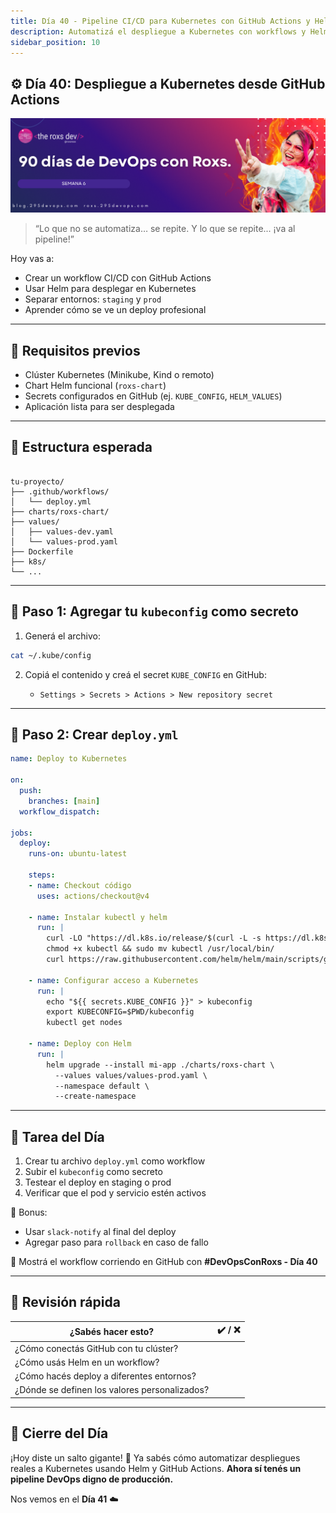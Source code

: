 ```yaml
---
title: Día 40 - Pipeline CI/CD para Kubernetes con GitHub Actions y Helm
description: Automatizá el despliegue a Kubernetes con workflows y Helm
sidebar_position: 10
---
```


## ⚙️ Día 40: Despliegue a Kubernetes desde GitHub Actions

![](../../static/images/banner/6.png)

> “Lo que no se automatiza… se repite. Y lo que se repite... ¡va al pipeline!”

Hoy vas a:

- Crear un workflow CI/CD con GitHub Actions
- Usar Helm para desplegar en Kubernetes
- Separar entornos: `staging` y `prod`
- Aprender cómo se ve un deploy profesional

---

## 🧱 Requisitos previos

- Clúster Kubernetes (Minikube, Kind o remoto)
- Chart Helm funcional (`roxs-chart`)
- Secrets configurados en GitHub (ej. `KUBE_CONFIG`, `HELM_VALUES`)
- Aplicación lista para ser desplegada

---

## 📂 Estructura esperada

```

tu-proyecto/
├── .github/workflows/
│   └── deploy.yml
├── charts/roxs-chart/
├── values/
│   ├── values-dev.yaml
│   └── values-prod.yaml
├── Dockerfile
├── k8s/
└── ...

````

---

## 🔐 Paso 1: Agregar tu `kubeconfig` como secreto

1. Generá el archivo:

```bash
cat ~/.kube/config
````

2. Copiá el contenido y creá el secret `KUBE_CONFIG` en GitHub:

   * `Settings > Secrets > Actions > New repository secret`

---

## 🤖 Paso 2: Crear `deploy.yml`

```yaml
name: Deploy to Kubernetes

on:
  push:
    branches: [main]
  workflow_dispatch:

jobs:
  deploy:
    runs-on: ubuntu-latest

    steps:
    - name: Checkout código
      uses: actions/checkout@v4

    - name: Instalar kubectl y helm
      run: |
        curl -LO "https://dl.k8s.io/release/$(curl -L -s https://dl.k8s.io/release/stable.txt)/bin/linux/amd64/kubectl"
        chmod +x kubectl && sudo mv kubectl /usr/local/bin/
        curl https://raw.githubusercontent.com/helm/helm/main/scripts/get-helm-3 | bash

    - name: Configurar acceso a Kubernetes
      run: |
        echo "${{ secrets.KUBE_CONFIG }}" > kubeconfig
        export KUBECONFIG=$PWD/kubeconfig
        kubectl get nodes

    - name: Deploy con Helm
      run: |
        helm upgrade --install mi-app ./charts/roxs-chart \
          --values values/values-prod.yaml \
          --namespace default \
          --create-namespace
```

---

## 🎯 Tarea del Día

1. Crear tu archivo `deploy.yml` como workflow
2. Subir el `kubeconfig` como secreto
3. Testear el deploy en staging o prod
4. Verificar que el pod y servicio estén activos

🎁 Bonus:

* Usar `slack-notify` al final del deploy
* Agregar paso para `rollback` en caso de fallo

📸 Mostrá el workflow corriendo en GitHub con **#DevOpsConRoxs - Día 40**

---

## 🧠 Revisión rápida

| ¿Sabés hacer esto?                            | ✔️ / ❌ |
| --------------------------------------------- | ------ |
| ¿Cómo conectás GitHub con tu clúster?         |        |
| ¿Cómo usás Helm en un workflow?               |        |
| ¿Cómo hacés deploy a diferentes entornos?     |        |
| ¿Dónde se definen los valores personalizados? |        |

---

## 🚀 Cierre del Día

¡Hoy diste un salto gigante! 🚀
Ya sabés cómo automatizar despliegues reales a Kubernetes usando Helm y GitHub Actions.
**Ahora sí tenés un pipeline DevOps digno de producción.**

Nos vemos en el **Día 41** ☁️

